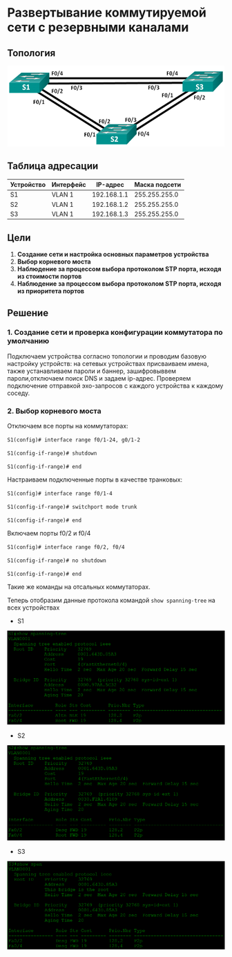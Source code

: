 # Развертывание коммутируемой сети с резервными каналами
## Топология

![alt text](image.png)

## Таблица адресации

Устройство | Интерфейс | IP-адрес | Маска подсети
--- | --- | --- | --- 
S1 | VLAN 1 | 192.168.1.1 | 255.255.255.0
S2 | VLAN 1 | 192.168.1.2 | 255.255.255.0
S3 | VLAN 1 | 192.168.1.3 | 255.255.255.0

## Цели
1. **Создание сети и настройка основных параметров устройства**
2. **Выбор корневого моста**
3. **Наблюдение за процессом выбора протоколом STP порта, исходя из стоимости портов**
4.  **Наблюдение за процессом выбора протоколом STP порта, исходя из приоритета портов**

## Решение

### 1. **Создание сети и проверка конфигурации коммутатора по умолчанию**

Подключаем устройства согласно топологии и проводим базовую настройку устройств: на сетевых устройствах присваиваем имена, также устанавливаем пароли и баннер, зашифровыввем пароли,отключаем поиск DNS и задаем ip-адрес. Проверяем подключение отправкой эхо-запросов с каждого устройства к каждому соседу.

### 2. **Выбор корневого моста**

Отключаем все порты на коммутаторах:

`S1(config)# interface range f0/1-24, g0/1-2`

`S1(config-if-range)# shutdown`

`S1(config-if-range)# end`

Настраиваем подключенные порты в качестве транковых:

`S1(config)# interface range f0/1-4`

`S1(config-if-range)# switchport mode trunk`

`S1(config-if-range)# end`

Включаем порты f0/2 и f0/4

`S1(config)# interface range f0/2, f0/4`

`S1(config-if-range)# no shutdown`

`S1(config-if-range)# end`

Такие же команды на отсальных коммутаторах.

Теперь отобразим данные протокола командой `show spanning-tree` на всех устройствах

* S1

![alt text](image-1.png)

* S2

![alt text](image-2.png)

* S3

![alt text](image-3.png)


